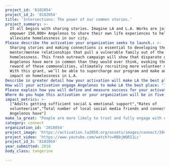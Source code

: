 ```yaml
---
project_id: '8102054'
project_id_2: '8102054'
title: 'Intersections: The power of our common stories.'
project_summary: >-
  It all begins with sharing stories. Imagine LA and L.A. Works are joining to
  empower 150,000+ Angelenos to share their own life experiences to help
  alleviate homelessness in our city.
Please describe the activation your organization seeks to launch.: >-
  Sharing stories and making connections is essential to developing the trusting
  mentor/mentee relationships that pull a vulnerable family out of the cycle of
  homelessness. This fresh outreach campaign will show that disparate groups of
  Angelenos have more in common than they would ever think, evoking the fun and
  reward of these commonalities, ultimately recruiting more volunteer mentors .
  With this grant, we’ll be able to supercharge our program and make an enormous
  impact on homelessness in L.A.
Describe in greater detail how your activation will make LA the best place?: "People are more likely to trust and fully engage with one another when they share common experiences and interests. Knowing this, Imagine LA created a unique onboarding process, which we use when matching volunteer mentors with families who’ve experienced homelessness. Our professional staff trains and guides the mentor/mentee pairs as they share life timelines, family genograms, personal values, and views on money management. These exercises evoke laughter, “a ha!” moments and sometimes tears. Shortly, they discover they have more in common than they would ever have thought. \r\n\r\nOften used as a therapeutic intervention, the timeline project creates an intimate connection between participants as they explore their history, attitudes, circumstances, and decision-making.  “It’s been said that a picture is worth a thousand words. If so, then capturing your life on paper with a timeline exercise may be worth millions.“ (Staik, 2013)\r\n\r\nModeling this deep and barrier-busting experience, the \"Intersections\" campaign will significantly increase the number of mentors in the Imagine LA program. Potential volunteers need to see the foundation we create for success and be empowered with the realization that they too have what it takes to be a life-changing mentor for families emerging from homelessness — simply the ability to share. What begins with a connection ends with breaking the cycle of homelessness.\r\n  \r\nPartnering with L.A. Works, the largest volunteer network in Los Angeles, Imagine LA will create a public awareness and outreach campaign, pairing social media marketing, community outreach, and events to educate and empower 150,000+ Angelenos. Ultimately, this will influence individual behavior, CONNECT 1,000 new mentors with vulnerable families in the Imagine LA program, and increase rates of volunteerism — not only as mentors, but with shorter-term volunteer roles. \r\n\r\nA key component of our campaign is events-based. At L.A. Works’ large-scale days of service, which draw volunteers from around the county who are primed to make a deeper connection in service, we’ll lead trust-building activities like those we use during our mentor/mentee on-boarding process, educate participants, post on socials and ultimately sign up new volunteers to become mentors. \r\n\r\nMentorship promotes community and develops meaningful relationships full of mutual respect, love, and laughter. Showcasing this, and CONNECTing Angelenos to each other through their stories, will bring this campaign to life. Our shareable videos (live and animated), photos, and tactics like a mentor taking over our Instagram feed for a day will help increase the total number of local social media friends and connections Angelenos have. We anticipate the  campaign to CONNECT Angelenos way beyond our goal of signing up mentors. It will empower them to volunteer in other ways and LEARN about those with disparate backgrounds and circumstances. It will break the cycle of homelessness for hundreds of families. "
How will your activation engage Angelenos to make LA the best place: "In partnership with L.A. Works, Imagine L.A. aims to educate and engage adult Angelenos as mentors for families emerging from homelessness. We will CONNECT with more than 150,000 people, educating them about how sharing their own life experiences and expertise could play a significant role in alleviating the homeless crisis in Los Angeles, and empowering them to take action by signing up to volunteer. Exploring, embracing and showcasing the common ground we all share as Angelenos — and capitalizing on the fun of it as the cornerstone of our campaign — will make LA the best place to CONNECT.\r\n\r\nWe will utilize short, shareable videos and GIFs, targeted social media posts and social media advertising, info sessions/workshops, community outreach in target neighborhoods throughout Los Angeles, media outreach, and crowd activation activities. These will feature current mentors or mentor prospects and individuals who have experienced homelessness sharing their common life experiences, illustrating the joy and importance of sharing these experiences through storytelling. We will showcase these stories and create related, in-person activities to educate, recruit and sign up volunteer mentors at special L.A. Works days of service tailored to address homelessness in Los Angeles. "
Please explain how you will define and measure success for your activation.: "We will define success as meeting the following objectives: 1) Educate more than 150,000 people about how sharing their own life experiences and expertise creates common ground and could play a significant role in alleviating the homeless crisis in Los Angeles, empowering them to take action; 2) Recruit and sign up volunteer mentors using many of the same tactics in person at targeted L.A. Works events. Throughout the course of the campaign, we will sign up more than 1,000 new mentors. \r\n\r\nA mentor makes 100 connections with his/her mentee per year. 1000 x 100 = 100,000 connections. Necessarily, our campaign’s outreach impressions will actually represent a vastly larger number of connections that also have lasting impact.\r\n\r\nWe will measure success by assessing:\r\n*\tAnalytics about impressions, views and engagement on social media platforms\r\n*\tWeb site traffic \r\n*\tMedia impressions\r\n*\tCommunity engagement metrics\r\n*\tEvent attendance\r\n*\tVolunteer sign ups\r\n*\tImagine LA mentor applications submitted\r\n*\tMentors matched with families and in the pipeline to be matched\r\n\r\nAdditionally, more volunteer mentors will allow the Imagine LA program to meet its potential so an extended result of this campaign, beyond its two years, will be helping hundreds more Los Angeles families flourish, breaking their cycle of homelessness and poverty. "
Where do you hope this activation or your organization will be in five years?: "The majority of people who are homelessness have experienced homelessness before. Imagine LA, powered by mentors, public and private resources, and communities, will have ended this cycle for hundreds, perhaps thousands of families. This campaign will help us get there. It will also help us meet two goals of our five-year strategic plan: to be embedded in LA County and a nationally recognized model for homeless prevention and community mobilization.\r\n\r\nThis activation has limitless possibilities for renewal as it evolves to work with more narrowly defined target audiences throughout Los Angeles, i.e. different age groups, specific professions or community groups, geographic areas. In the not-to-distant future, we know we’ll have Imagine LA program graduates (mentees) joining us as mentors themselves."
impact_metrics: >-
  ["Adults getting sufficient social & emotional support","Rates of
  volunteerism","Total number of local social media friends and connections
  Angelenos have"]
make_la_great: "People are more likely to trust and fully engage with one another when they share common experiences and interests. Knowing this, Imagine LA created a unique onboarding process, which we use when matching volunteer mentors with families who’ve experienced homelessness. Our professional staff trains and guides the mentor/mentee pairs as they share life timelines, family genograms, personal values, and views on money management. These exercises evoke laughter, “a ha!” moments and sometimes tears. Shortly, they discover they have more in common than they would ever have thought. \r\n \r\n \r\n \r\n Often used as a therapeutic intervention, the timeline project creates an intimate connection between participants as they explore their history, attitudes, circumstances, and decision-making. “It’s been said that a picture is worth a thousand words. If so, then capturing your life on paper with a timeline exercise may be worth millions.“ (Staik, 2013)\r\n \r\n \r\n \r\n Modeling this deep and barrier-busting experience, the \"Intersections\" campaign will significantly increase the number of mentors in the Imagine LA program. Potential volunteers need to see the foundation we create for success and be empowered with the realization that they too have what it takes to be a life-changing mentor for families emerging from homelessness — simply the ability to share. What begins with a connection ends with breaking the cycle of homelessness.\r\n \r\n  \r\n \r\n Partnering with L.A. Works, the largest volunteer network in Los Angeles, Imagine LA will create a public awareness and outreach campaign, pairing social media marketing, community outreach, and events to educate and empower 150,000+ Angelenos. Ultimately, this will influence individual behavior, CONNECT 1,000 new mentors with vulnerable families in the Imagine LA program, and increase rates of volunteerism — not only as mentors, but with shorter-term volunteer roles. \r\n \r\n \r\n \r\n A key component of our campaign is events-based. At L.A. Works’ large-scale days of service, which draw volunteers from around the county who are primed to make a deeper connection in service, we’ll lead trust-building activities like those we use during our mentor/mentee on-boarding process, educate participants, post on socials and ultimately sign up new volunteers to become mentors. \r\n \r\n \r\n \r\n Mentorship promotes community and develops meaningful relationships full of mutual respect, love, and laughter. Showcasing this, and CONNECTing Angelenos to each other through their stories, will bring this campaign to life. Our shareable videos (live and animated), photos, and tactics like a mentor taking over our Instagram feed for a day will help increase the total number of local social media friends and connections Angelenos have. We anticipate the campaign to CONNECT Angelenos way beyond our goal of signing up mentors. It will empower them to volunteer in other ways and LEARN about those with disparate backgrounds and circumstances. It will break the cycle of homelessness for hundreds of families."
category: connect
organization_id: '2018054'
project_image: 'https://activation.la2050.org/assets/images/connect/2048-wide/imagine-la.jpg'
project_video: 'https://www.youtube.com/watch?v=RBbjWQRI1Lc'
project_id_3: '8102054'
year_submitted: 2018
body_class: tangerine

---
```

